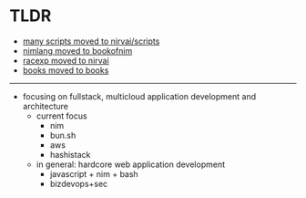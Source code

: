 # TLDR

- [many scripts moved to nirvai/scripts](https://github.com/nirv-ai/scripts)
- [nimlang moved to bookofnim](https://github.com/noahehall/nim)
- [racexp moved to nirvai](https://github.com/nirv-ai/racexp)
- [books moved to books](https://github.com/noahehall/books)

---

- focusing on fullstack, multicloud application development and architecture
  - current focus
    - nim
    - bun.sh
    - aws
    - hashistack
  - in general: hardcore web application development
    - javascript + nim + bash
    - bizdevops+sec
